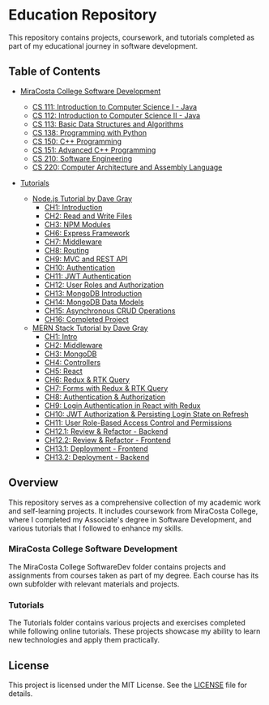# Education Repository

This repository contains projects, coursework, and tutorials completed as part of my educational journey in software development.

## Table of Contents

- [MiraCosta College Software Development](MiraCosta%20College%20SoftwareDev)
  - [CS 111: Introduction to Computer Science I - Java](MiraCosta%20College%20SoftwareDev/CS%20111%20JAVA%20I)
  - [CS 112: Introduction to Computer Science II - Java](MiraCosta%20College%20SoftwareDev/CS%20112%20JAVA%20II)
  - [CS 113: Basic Data Structures and Algorithms](MiraCosta%20College%20SoftwareDev/CS%20113%20Data%20Struc%20&%20Algorythms)
  - [CS 138: Programming with Python](MiraCosta%20College%20SoftwareDev/CS%20138%20Python)
  - [CS 150: C++ Programming](MiraCosta%20College%20SoftwareDev/CS%20150%20C++%20I)
  - [CS 151: Advanced C++ Programming](MiraCosta%20College%20SoftwareDev/CS%20151%20C++%20II)
  - [CS 210: Software Engineering](MiraCosta%20College%20SoftwareDev/CS%20210%20Software%20Engineering)
  - [CS 220: Computer Architecture and Assembly Language](MiraCosta%20College%20SoftwareDev/CS%20220%20Comp%20Arch%20-%20Assem%20Lang)

- [Tutorials](Tutorials)
  - [Node.js Tutorial by Dave Gray](Tutorials/NodeJS.tut)
    - [CH1: Introduction](Tutorials/NodeJS.tut/CH1.Intro)
    - [CH2: Read and Write Files](Tutorials/NodeJS.tut/CH2.ReadWrite)
    - [CH3: NPM Modules](Tutorials/NodeJS.tut/CH3.NPMModules)
    - [CH6: Express Framework](Tutorials/NodeJS.tut/CH6.Express)
    - [CH7: Middleware](Tutorials/NodeJS.tut/CH7.Middleware)
    - [CH8: Routing](Tutorials/NodeJS.tut/CH8.Routing)
    - [CH9: MVC and REST API](Tutorials/NodeJS.tut/CH9.MVCRestAPI)
    - [CH10: Authentication](Tutorials/NodeJS.tut/CH10.Authentication)
    - [CH11: JWT Authentication](Tutorials/NodeJS.tut/CH11.JWTAuth)
    - [CH12: User Roles and Authorization](Tutorials/NodeJS.tut/CH12.UserRolesAuth)
    - [CH13: MongoDB Introduction](Tutorials/NodeJS.tut/CH13.MongoDBIntro)
    - [CH14: MongoDB Data Models](Tutorials/NodeJS.tut/CH14.MongoDBDataModels)
    - [CH15: Asynchronous CRUD Operations](Tutorials/NodeJS.tut/CH15.AsyncCRUDOperations)
    - [CH16: Completed Project](Tutorials/NodeJS.tut/CH16.Completed)
  - [MERN Stack Tutorial by Dave Gray](Tutorials/MERN.tut)
    - [CH1: Intro](Tutorials/MERN.tut/CH1.Intro)
    - [CH2: Middleware](Tutorials/MERN.tut/CH2.Middleware)
    - [CH3: MongoDB](Tutorials/MERN.tut/CH3.MongoDB)
    - [CH4: Controllers](Tutorials/MERN.tut/CH4.Controllers)
    - [CH5: React](Tutorials/MERN.tut/CH5.React)
    - [CH6: Redux & RTK Query](Tutorials/MERN.tut/CH6.Redux%20&%20RTK%20Query)
    - [CH7: Forms with Redux & RTK Query](Tutorials/MERN.tut/CH7.Forms%20with%20Redux%20&%20RTK%20Query)
    - [CH8: Authentication & Authorization](Tutorials/MERN.tut/CH8.Authentication%20&%20Authorization)
    - [CH9: Login Authentication in React with Redux](Tutorials/MERN.tut/CH9.Login%20Authentication%20in%20React%20with%20Redux)
    - [CH10: JWT Authorization & Persisting Login State on Refresh](Tutorials/MERN.tut/CH10.JWT%20Authorization%20&%20Persisting%20Login%20State%20on%20Refresh)
    - [CH11: User Role-Based Access Control and Permissions](Tutorials/MERN.tut/CH11.User%20Role-Based%20Access%20Control%20and%20Permissions)
    - [CH12.1: Review & Refactor - Backend](Tutorials/MERN.tut/CH12.1.Review%20&%20Refactor%20-%20backend)
    - [CH12.2: Review & Refactor - Frontend](Tutorials/MERN.tut/CH12.2.Review%20&%20Refactor%20-%20frontend)
    - [CH13.1: Deployment - Frontend](Tutorials/MERN.tut/CH13.1.Deployment%20-%20frontend)
    - [CH13.2: Deployment - Backend](Tutorials/MERN.tut/CH13.2.Deployment%20-%20backend)


## Overview

This repository serves as a comprehensive collection of my academic work and self-learning projects. It includes coursework from MiraCosta College, where I completed my Associate's degree in Software Development, and various tutorials that I followed to enhance my skills.

### MiraCosta College Software Development

The MiraCosta College SoftwareDev folder contains projects and assignments from courses taken as part of my degree. Each course has its own subfolder with relevant materials and projects.

### Tutorials

The Tutorials folder contains various projects and exercises completed while following online tutorials. These projects showcase my ability to learn new technologies and apply them practically.

## License

This project is licensed under the MIT License. See the [LICENSE](LICENSE) file for details.
